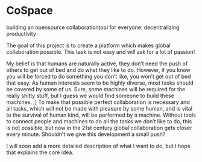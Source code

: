 # CoSpace
building an opensource collaborationtool for everyone: decentralizing productivity

The goal of this project is to create a platform which makes global collaboration possible. 
This task is not easy and will ask for a lot of passion! 
 
My belief is that humans are naturally active, they don’t need the push of others to get out of bed and do what they like to do. However, if you know you will be forced to do something you don’t like, you won’t get out of bed that easy. 
As human interests seem to be highly diverse, most tasks should be covered by some of us. Sure, some machines will be required for the really shitty stuff, but I guess we would find someone to build these machines. ;)
To make that possible perfect collaboration is necessary and all tasks, which will not be made with pleasure by some human, and is vital to the survival of human kind, will be performed by a machine. Without tools to connect people and machines to do all the tasks we don’t like to do, this is not possible, but now in the 21st century global collaboration gets closer every minute. Shouldn’t we give this development a small push?

  I will soon add a more detailed description of what I want to do, but I hope that explains the core idea.  
